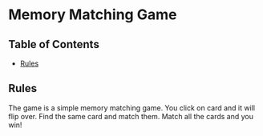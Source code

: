 # Memory Matching Game 

## Table of Contents

* [Rules](#Rules)

## Rules

The game is a simple memory matching game. You click on card and it will flip over. Find the same card and match them.
Match all the cards and you win!